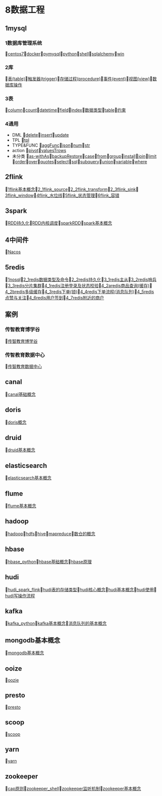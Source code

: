 # 8数据工程
## 1mysql
### 1数据库管理系统
📝[centos7](/8数据工程/1mysql/1数据库管理系统/centos7.md)📝[docker](/8数据工程/1mysql/1数据库管理系统/docker.md)📝[pymysql](/8数据工程/1mysql/1数据库管理系统/pymysql.md)📝[python](/8数据工程/1mysql/1数据库管理系统/python.md)📝[shell](/8数据工程/1mysql/1数据库管理系统/shell.md)📝[sqlalchemy](/8数据工程/1mysql/1数据库管理系统/sqlalchemy.md)📝[win](/8数据工程/1mysql/1数据库管理系统/win.md)
### 2库
📝[表(table)](/8数据工程/1mysql/2库/表(table).md)📝[触发器(trigger)](/8数据工程/1mysql/2库/触发器(trigger).md)📝[存储过程(procedure)](/8数据工程/1mysql/2库/存储过程(procedure).md)📝[事件(event)](/8数据工程/1mysql/2库/事件(event).md)📝[视图(view)](/8数据工程/1mysql/2库/视图(view).md)📝[数据库操作](/8数据工程/1mysql/2库/数据库操作.md)
### 3表
📝[column](/8数据工程/1mysql/3表/column.md)📝[count](/8数据工程/1mysql/3表/count.md)📝[datetime](/8数据工程/1mysql/3表/datetime.md)📝[field](/8数据工程/1mysql/3表/field.md)📝[index](/8数据工程/1mysql/3表/index.md)📝[数据类型](/8数据工程/1mysql/3表/数据类型.md)📝[table](/8数据工程/1mysql/3表/table.md)📝[约束](/8数据工程/1mysql/3表/约束.md)
### 4通用
- DML 📝[delete](/8数据工程/1mysql/4通用/DML/delete.md)📝[insert](/8数据工程/1mysql/4通用/DML/insert.md)📝[update](/8数据工程/1mysql/4通用/DML/update.md)
- TPL 📝[tpl](/8数据工程/1mysql/4通用/TPL/tpl.md)
- TYPE&FUNC 📝[aggFunc](/8数据工程/1mysql/4通用/TYPE&FUNC/aggFunc.md)📝[json](/8数据工程/1mysql/4通用/TYPE&FUNC/json.md)📝[num](/8数据工程/1mysql/4通用/TYPE&FUNC/num.md)📝[str](/8数据工程/1mysql/4通用/TYPE&FUNC/str.md)
- action 📝[pivot](/8数据工程/1mysql/4通用/action/pivot.md)📝[valuesTrows](/8数据工程/1mysql/4通用/action/valuesTrows.md)
- 未分类 📝[as-withAs](/8数据工程/1mysql/4通用/未分类/as-withAs.md)📝[backupRestore](/8数据工程/1mysql/4通用/未分类/backupRestore.md)📝[case](/8数据工程/1mysql/4通用/未分类/case.md)📝[from](/8数据工程/1mysql/4通用/未分类/from.md)📝[group](/8数据工程/1mysql/4通用/未分类/group.md)📝[install](/8数据工程/1mysql/4通用/未分类/install.md)📝[join](/8数据工程/1mysql/4通用/未分类/join.md)📝[limit](/8数据工程/1mysql/4通用/未分类/limit.md)📝[order](/8数据工程/1mysql/4通用/未分类/order.md)📝[over](/8数据工程/1mysql/4通用/未分类/over.md)📝[quotes](/8数据工程/1mysql/4通用/未分类/quotes.md)📝[select](/8数据工程/1mysql/4通用/未分类/select.md)📝[sql](/8数据工程/1mysql/4通用/未分类/sql.md)📝[subquery](/8数据工程/1mysql/4通用/未分类/subquery.md)📝[union](/8数据工程/1mysql/4通用/未分类/union.md)📝[variable](/8数据工程/1mysql/4通用/未分类/variable.md)📝[where](/8数据工程/1mysql/4通用/未分类/where.md)
## 2flink
📝[1flink基本概念](/8数据工程/2flink/1flink基本概念.md)📝[2_1flink_source](/8数据工程/2flink/2_1flink_source.md)📝[2_2flink_transform](/8数据工程/2flink/2_2flink_transform.md)📝[2_3flink_sink](/8数据工程/2flink/2_3flink_sink.md)📝[3flink_window](/8数据工程/2flink/3flink_window.md)📝[4flink_水位线](/8数据工程/2flink/4flink_水位线.md)📝[5flink_状态管理](/8数据工程/2flink/5flink_状态管理.md)📝[6flink_容错](/8数据工程/2flink/6flink_容错.md)
## 3spark
📝[RDD持久化](/8数据工程/3spark/RDD持久化.md)📝[RDD内核调度](/8数据工程/3spark/RDD内核调度.md)📝[sparkRDD](/8数据工程/3spark/sparkRDD.md)📝[spark基本概念](/8数据工程/3spark/spark基本概念.md)
## 4中间件
📝[Nacos](/8数据工程/4中间件/Nacos.md)
## 5redis
📝[1nosql](/8数据工程/5redis/1nosql.md)📝[2_1redis数据类型及命令](/8数据工程/5redis/2_1redis数据类型及命令.md)📝[2_2redis持久化](/8数据工程/5redis/2_2redis持久化.md)📝[3_1redis主从](/8数据工程/5redis/3_1redis主从.md)📝[3_2redis哨兵](/8数据工程/5redis/3_2redis哨兵.md)📝[3_3redis分片集群](/8数据工程/5redis/3_3redis分片集群.md)📝[4_1redis注册登录及状态校验](/8数据工程/5redis/4_1redis注册登录及状态校验.md)📝[4_2aredis商品查询(缓存)](/8数据工程/5redis/4_2aredis商品查询(缓存).md)📝[4_2bredis多级缓存](/8数据工程/5redis/4_2bredis多级缓存.md)📝[4_3redis下单(锁)](/8数据工程/5redis/4_3redis下单(锁).md)📝[4_4redis下单流程(消息队列)](/8数据工程/5redis/4_4redis下单流程(消息队列).md)📝[4_5redis点赞与关注](/8数据工程/5redis/4_5redis点赞与关注.md)📝[4_6redis用户签到](/8数据工程/5redis/4_6redis用户签到.md)📝[4_7redis附近的商户](/8数据工程/5redis/4_7redis附近的商户.md)
## 案例
### 传智教育博学谷
📝[传智教育博学谷](/8数据工程/案例/传智教育博学谷/传智教育博学谷.md)
### 传智教育数据中心
📝[传智教育数据中心](/8数据工程/案例/传智教育数据中心/传智教育数据中心.md)
## canal
📝[canal基础概念](/8数据工程/canal/canal基础概念.md)
## doris
📝[doris概念](/8数据工程/doris/doris概念.md)
## druid
📝[druid基本概念](/8数据工程/druid/druid基本概念.md)
## elasticsearch
📝[elasticsearch基本概念](/8数据工程/elasticsearch/elasticsearch基本概念.md)
## flume
📝[flume基本概念](/8数据工程/flume/flume基本概念.md)
## hadoop
📝[hadoop](/8数据工程/hadoop/hadoop.md)📝[hdfs](/8数据工程/hadoop/hdfs.md)📝[hive](/8数据工程/hadoop/hive.md)📝[mapreduce](/8数据工程/hadoop/mapreduce.md)📝[数仓的概念](/8数据工程/hadoop/数仓的概念.md)
## hbase
📝[hbase_python](/8数据工程/hbase/hbase_python.md)📝[hbase基础概念](/8数据工程/hbase/hbase基础概念.md)📝[hbase原理](/8数据工程/hbase/hbase原理.md)
## hudi
📝[hudi_spark_flink](/8数据工程/hudi/hudi_spark_flink.md)📝[hudi表的存储类型](/8数据工程/hudi/hudi表的存储类型.md)📝[hudi核心概念](/8数据工程/hudi/hudi核心概念.md)📝[hudi基本概念](/8数据工程/hudi/hudi基本概念.md)📝[hudi使用](/8数据工程/hudi/hudi使用.md)📝[hudi写操作流程](/8数据工程/hudi/hudi写操作流程.md)
## kafka
📝[kafka_python](/8数据工程/kafka/kafka_python.md)📝[kafka基本概念](/8数据工程/kafka/kafka基本概念.md)📝[消息队列的基本概念](/8数据工程/kafka/消息队列的基本概念.md)
## mongodb基本概念
📝[mongodb基本概念](/8数据工程/mongodb基本概念/mongodb基本概念.md)
## ooize
📝[oozie](/8数据工程/ooize/oozie.md)
## presto
📝[presto](/8数据工程/presto/presto.md)
## scoop
📝[scoop](/8数据工程/scoop/scoop.md)
## yarn
📝[yarn](/8数据工程/yarn/yarn.md)
## zookeeper
📝[cap原则](/8数据工程/zookeeper/cap原则.md)📝[zookeeper_shell](/8数据工程/zookeeper/zookeeper_shell.md)📝[zookeeper监听机制](/8数据工程/zookeeper/zookeeper监听机制.md)📝[zookeeper基本概念](/8数据工程/zookeeper/zookeeper基本概念.md)
